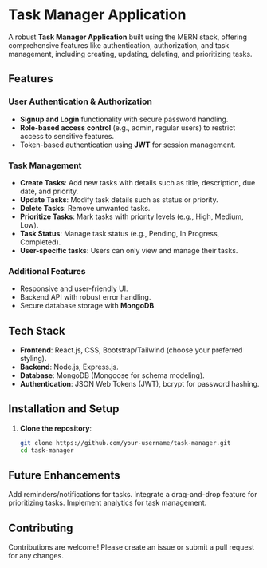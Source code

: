 # Task Manager Application

A robust **Task Manager Application** built using the MERN stack, offering comprehensive features like authentication, authorization, and task management, including creating, updating, deleting, and prioritizing tasks.

## Features

### User Authentication & Authorization
- **Signup and Login** functionality with secure password handling.
- **Role-based access control** (e.g., admin, regular users) to restrict access to sensitive features.
- Token-based authentication using **JWT** for session management.

### Task Management
- **Create Tasks**: Add new tasks with details such as title, description, due date, and priority.
- **Update Tasks**: Modify task details such as status or priority.
- **Delete Tasks**: Remove unwanted tasks.
- **Prioritize Tasks**: Mark tasks with priority levels (e.g., High, Medium, Low).
- **Task Status**: Manage task status (e.g., Pending, In Progress, Completed).
- **User-specific tasks**: Users can only view and manage their tasks.

### Additional Features
- Responsive and user-friendly UI.
- Backend API with robust error handling.
- Secure database storage with **MongoDB**.

## Tech Stack
- **Frontend**: React.js, CSS, Bootstrap/Tailwind (choose your preferred styling).
- **Backend**: Node.js, Express.js.
- **Database**: MongoDB (Mongoose for schema modeling).
- **Authentication**: JSON Web Tokens (JWT), bcrypt for password hashing.

## Installation and Setup

1. **Clone the repository**:
   ```bash
   git clone https://github.com/your-username/task-manager.git
   cd task-manager

## Future Enhancements
Add reminders/notifications for tasks.
Integrate a drag-and-drop feature for prioritizing tasks.
Implement analytics for task management.

## Contributing
Contributions are welcome! Please create an issue or submit a pull request for any changes.